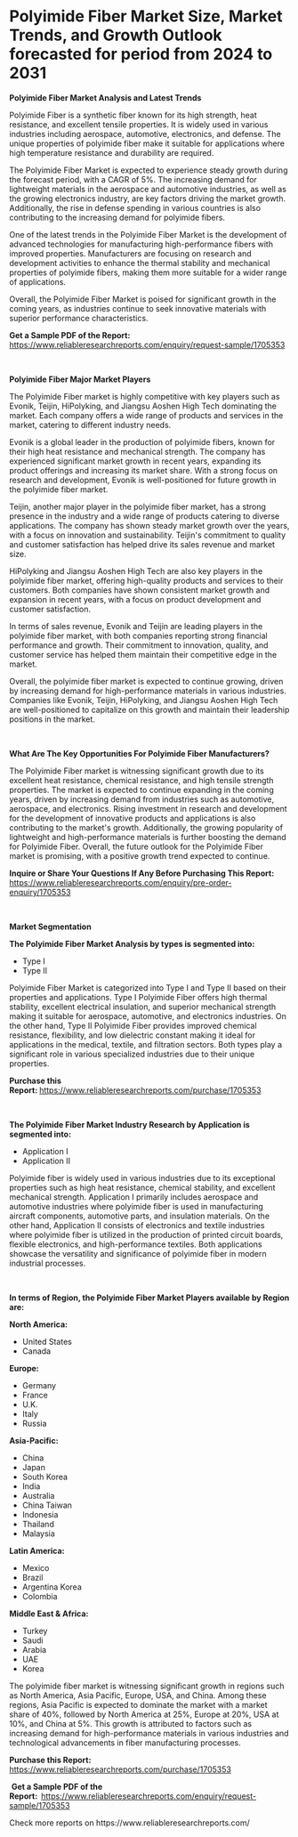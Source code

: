 <p><h1>Polyimide Fiber Market Size, Market Trends, and Growth Outlook forecasted for period from 2024 to 2031</h1></p><p><strong>Polyimide Fiber Market Analysis and Latest Trends</strong></p>
<p><p>Polyimide Fiber is a synthetic fiber known for its high strength, heat resistance, and excellent tensile properties. It is widely used in various industries including aerospace, automotive, electronics, and defense. The unique properties of polyimide fiber make it suitable for applications where high temperature resistance and durability are required.</p><p>The Polyimide Fiber Market is expected to experience steady growth during the forecast period, with a CAGR of 5%. The increasing demand for lightweight materials in the aerospace and automotive industries, as well as the growing electronics industry, are key factors driving the market growth. Additionally, the rise in defense spending in various countries is also contributing to the increasing demand for polyimide fibers.</p><p>One of the latest trends in the Polyimide Fiber Market is the development of advanced technologies for manufacturing high-performance fibers with improved properties. Manufacturers are focusing on research and development activities to enhance the thermal stability and mechanical properties of polyimide fibers, making them more suitable for a wider range of applications.</p><p>Overall, the Polyimide Fiber Market is poised for significant growth in the coming years, as industries continue to seek innovative materials with superior performance characteristics.</p></p>
<p><strong>Get a Sample PDF of the Report:&nbsp;</strong> <a href="https://www.reliableresearchreports.com/enquiry/request-sample/1705353">https://www.reliableresearchreports.com/enquiry/request-sample/1705353</a></p>
<p>&nbsp;</p>
<p><strong>Polyimide Fiber Major Market Players</strong></p>
<p><p>The Polyimide Fiber market is highly competitive with key players such as Evonik, Teijin, HiPolyking, and Jiangsu Aoshen High Tech dominating the market. Each company offers a wide range of products and services in the market, catering to different industry needs.</p><p>Evonik is a global leader in the production of polyimide fibers, known for their high heat resistance and mechanical strength. The company has experienced significant market growth in recent years, expanding its product offerings and increasing its market share. With a strong focus on research and development, Evonik is well-positioned for future growth in the polyimide fiber market.</p><p>Teijin, another major player in the polyimide fiber market, has a strong presence in the industry and a wide range of products catering to diverse applications. The company has shown steady market growth over the years, with a focus on innovation and sustainability. Teijin's commitment to quality and customer satisfaction has helped drive its sales revenue and market size.</p><p>HiPolyking and Jiangsu Aoshen High Tech are also key players in the polyimide fiber market, offering high-quality products and services to their customers. Both companies have shown consistent market growth and expansion in recent years, with a focus on product development and customer satisfaction.</p><p>In terms of sales revenue, Evonik and Teijin are leading players in the polyimide fiber market, with both companies reporting strong financial performance and growth. Their commitment to innovation, quality, and customer service has helped them maintain their competitive edge in the market.</p><p>Overall, the polyimide fiber market is expected to continue growing, driven by increasing demand for high-performance materials in various industries. Companies like Evonik, Teijin, HiPolyking, and Jiangsu Aoshen High Tech are well-positioned to capitalize on this growth and maintain their leadership positions in the market.</p></p>
<p>&nbsp;</p>
<p><strong>What Are The Key Opportunities For Polyimide Fiber Manufacturers?</strong></p>
<p><p>The Polyimide Fiber market is witnessing significant growth due to its excellent heat resistance, chemical resistance, and high tensile strength properties. The market is expected to continue expanding in the coming years, driven by increasing demand from industries such as automotive, aerospace, and electronics. Rising investment in research and development for the development of innovative products and applications is also contributing to the market's growth. Additionally, the growing popularity of lightweight and high-performance materials is further boosting the demand for Polyimide Fiber. Overall, the future outlook for the Polyimide Fiber market is promising, with a positive growth trend expected to continue.</p></p>
<p><strong>Inquire or Share Your Questions If Any Before Purchasing This Report:</strong> <a href="https://www.reliableresearchreports.com/enquiry/pre-order-enquiry/1705353">https://www.reliableresearchreports.com/enquiry/pre-order-enquiry/1705353</a></p>
<p>&nbsp;</p>
<p><strong>Market Segmentation</strong></p>
<p><strong>The Polyimide Fiber Market Analysis by types is segmented into:</strong></p>
<p><ul><li>Type I</li><li>Type II</li></ul></p>
<p><p>Polyimide Fiber Market is categorized into Type I and Type II based on their properties and applications. Type I Polyimide Fiber offers high thermal stability, excellent electrical insulation, and superior mechanical strength making it suitable for aerospace, automotive, and electronics industries. On the other hand, Type II Polyimide Fiber provides improved chemical resistance, flexibility, and low dielectric constant making it ideal for applications in the medical, textile, and filtration sectors. Both types play a significant role in various specialized industries due to their unique properties.</p></p>
<p><strong>Purchase this Report:&nbsp;</strong><a href="https://www.reliableresearchreports.com/purchase/1705353">https://www.reliableresearchreports.com/purchase/1705353</a></p>
<p>&nbsp;</p>
<p><strong>The Polyimide Fiber Market Industry Research by Application is segmented into:</strong></p>
<p><ul><li>Application I</li><li>Application II</li></ul></p>
<p><p>Polyimide fiber is widely used in various industries due to its exceptional properties such as high heat resistance, chemical stability, and excellent mechanical strength. Application I primarily includes aerospace and automotive industries where polyimide fiber is used in manufacturing aircraft components, automotive parts, and insulation materials. On the other hand, Application II consists of electronics and textile industries where polyimide fiber is utilized in the production of printed circuit boards, flexible electronics, and high-performance textiles. Both applications showcase the versatility and significance of polyimide fiber in modern industrial processes.</p></p>
<p>&nbsp;</p>
<p><strong>In terms of Region, the Polyimide Fiber Market Players available by Region are:</strong></p>
<p>
    <p> <strong> North America: </strong>
        <ul>
            <li>United States</li>
            <li>Canada</li>
        </ul>
        </p> 
    <p> <strong> Europe: </strong>
        <ul>
            <li>Germany</li>
            <li>France</li>
            <li>U.K.</li>
            <li>Italy</li>
            <li>Russia</li>
        </ul>
        </p> 
    <p> <strong> Asia-Pacific: </strong>
        <ul>
            <li>China</li>
            <li>Japan</li>
            <li>South Korea</li>
            <li>India</li>
            <li>Australia</li>
            <li>China Taiwan</li>
            <li>Indonesia</li>
            <li>Thailand</li>
            <li>Malaysia</li>
        </ul>
        </p> 
    <p> <strong> Latin America: </strong>
        <ul>
            <li>Mexico</li>
            <li>Brazil</li>
            <li>Argentina Korea</li>
            <li>Colombia</li>
        </ul>
        </p> 
    <p> <strong> Middle East & Africa: </strong>
        <ul>
            <li>Turkey</li>
            <li>Saudi</li>
            <li>Arabia</li>
            <li>UAE</li>
            <li>Korea</li>
        </ul>
    </p>
    </p>
<p><p>The polyimide fiber market is witnessing significant growth in regions such as North America, Asia Pacific, Europe, USA, and China. Among these regions, Asia Pacific is expected to dominate the market with a market share of 40%, followed by North America at 25%, Europe at 20%, USA at 10%, and China at 5%. This growth is attributed to factors such as increasing demand for high-performance materials in various industries and technological advancements in fiber manufacturing processes.</p></p>
<p><strong>Purchase this Report: </strong><a href="https://www.reliableresearchreports.com/purchase/1705353">https://www.reliableresearchreports.com/purchase/1705353</a></p>
<p>&nbsp;<strong>Get a Sample PDF of the Report:&nbsp;&nbsp;</strong><a href="https://www.reliableresearchreports.com/enquiry/request-sample/1705353">https://www.reliableresearchreports.com/enquiry/request-sample/1705353</a></p>
<p><strong></strong></p>
<p>Check more reports on https://www.reliableresearchreports.com/</p>